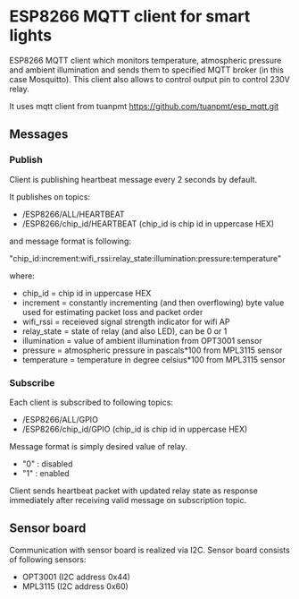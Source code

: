 # ESP8266 MQTT client for smart lights
ESP8266 MQTT client which monitors temperature, atmospheric pressure and ambient illumination and sends them to specified MQTT broker (in this case Mosquitto). This client also allows to control output pin to control 230V relay.

It uses mqtt client from tuanpmt https://github.com/tuanpmt/esp_mqtt.git

## Messages
### Publish
Client is publishing heartbeat message every 2 seconds by default.

It publishes on topics:
- /ESP8266/ALL/HEARTBEAT 
- /ESP8266/chip_id/HEARTBEAT (chip_id is chip id in uppercase HEX)

and message format is following:

"chip_id:increment:wifi_rssi:relay_state:illumination:pressure:temperature"

where:
- chip_id = chip id in uppercase HEX
- increment = constantly incrementing (and then overflowing) byte value used for estimating packet loss and packet order
- wifi_rssi = receieved signal strength indicator for wifi AP
- relay_state = state of relay (and also LED), can be 0 or 1
- illumination = value of ambient illumination from OPT3001 sensor
- pressure = atmospheric pressure in pascals*100 from MPL3115 sensor
- temperature = temperature in degree celsius*100 from MPL3115 sensor

### Subscribe
Each client is subscribed to following topics:
- /ESP8266/ALL/GPIO
- /ESP8266/chip_id/GPIO (chip_id is chip id in uppercase HEX)

Message format is simply desired value of relay.
- "0" : disabled
- "1" : enabled

Client sends heartbeat packet with updated relay state as response immediately after receiving valid message on subscription topic.

## Sensor board
Communication with sensor board is realized via I2C.
Sensor board consists of following sensors:
- OPT3001 (I2C address 0x44)
- MPL3115 (I2C address 0x60)
